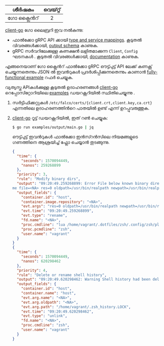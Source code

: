 |  ശീർഷകം  | വെയ്റ്റ് |
| :------: | :---: |
| ഗോ ക്ലൈൻറ് |   2   |



 [client-go](https://github.com/falcosecurity/client-go) ഗോ ലൈബ്രറി ഇവ നൽകുന്നു:

- ഫാൽക്കോ gRPC API ക്കായി [type and service mappings](https://godoc.org/github.com/falcosecurity/client-go/pkg/api/outputs). കൂടുതൽ വിവരങ്ങൾക്കായി, [output schema](../outputs) കാണുക.
- gRPC സർവറിലേക്കുള്ള കണക്ഷൻ ലളിതമാക്കുന്ന `Client`, `Config`  ഘടനകൾ . കൂടുതൽ വിവരങ്ങൾക്കായി, [documentation](https://godoc.org/github.com/falcosecurity/client-go/pkg/client) കാണുക.

എങ്ങനെയാണ് ഗോ ക്ലൈൻറ് ഫാൽക്കോ gRPC ഔട്ട്പുട്ട് API ലേക്ക് കണക്റ്റ് ചെയ്യുന്നതെന്നും JSON ൽ ഇവൻറുകൾ പ്രദർശിപ്പിക്കുന്നതെന്നും കാണാൻ [fully-functional example](https://github.com/falcosecurity/client-go/blob/master/examples/output/main.go) റഫർ ചെയ്യുക.

വ്യത്യസ്ത APIകൾക്കുള്ള കൂടുതൽ ഉദാഹരണങ്ങൾ  [client-go](https://github.com/falcosecurity/client-go) റെപ്പോസിറ്റോറിയിലെ  [examples](https://github.com/falcosecurity/client-go/tree/master/examples) ഡയറക്റ്ററിയിൽ സ്ഥിതിചെയ്യുന്നു .

1. സർട്ടിഫിക്കറ്റുകൾ `/etc/falco/certs/{client.crt,client.key,ca.crt}` എന്നതിലെ ഉദാഹരണത്തിൻറെ പാതയിൽ ഉണ്ട് എന്ന് ഉറപ്പുവരുത്തുക.

2. [client-go](https://github.com/falcosecurity/client-go) റൂട്ട് ഡയറക്റ്ററിയിൽ, ഇത് റൺ ചെയ്യുക:

    ```bash
    $ go run examples/output/main.go | jq
    ```

    ഔട്ട്പുട്ട് ഇവൻറുകൾ ഫാൽക്കോ ഇൻസ്റൻസിലെ നിയമങ്ങളുടെ ഗണത്തിനെ ആശ്രയിച്ച് ഫ്ലോ ചെയ്യാൻ തുടങ്ങുന്നു.

    ```json
    {
      "time": {
        "seconds": 1570094449,
        "nanos": 259268899
      },
      "priority": 3,
      "rule": "Modify binary dirs",
      "output": "09:20:49.259268899: Error File below known binary directory renamed/removed (user=vagrant command=lua /home/vagrant/.dotfiles/zsh/.config/zsh/plugins/z.lua/z.lua --init zsh once enhanced pcmdline=zsh operation=rena
    me file=<NA> res=0 oldpath=/usr/bin/realpath newpath=/usr/bin/realpath container_id=host image=<NA>)",
      "output_fields": {
        "container.id": "host",
        "container.image.repository": "<NA>",
        "evt.args": "res=0 oldpath=/usr/bin/realpath newpath=/usr/bin/realpath ",
        "evt.time": "09:20:49.259268899",
        "evt.type": "rename",
        "fd.name": "<NA>",
        "proc.cmdline": "lua /home/vagrant/.dotfiles/zsh/.config/zsh/plugins/z.lua/z.lua --init zsh once enhanced",
        "proc.pcmdline": "zsh",
        "user.name": "vagrant"
      }
    }
    {
      "time": {
        "seconds": 1570094449,
        "nanos": 620298462
      },
      "priority": 4,
      "rule": "Delete or rename shell history",
      "output": "09:20:49.620298462: Warning Shell history had been deleted or renamed (user=vagrant type=unlink command=zsh fd.name=<NA> name=<NA> path=/home/vagrant/.zsh_history.LOCK oldpath=<NA> host (id=host))",
      "output_fields": {
        "container.id": "host",
        "container.name": "host",
        "evt.arg.name": "<NA>",
        "evt.arg.oldpath": "<NA>",
        "evt.arg.path": "/home/vagrant/.zsh_history.LOCK",
        "evt.time": "09:20:49.620298462",
        "evt.type": "unlink",
        "fd.name": "<NA>",
        "proc.cmdline": "zsh",
        "user.name": "vagrant"
      }
    }
    ```
